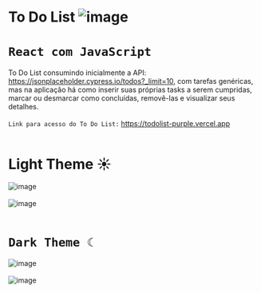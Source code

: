 # To Do List ![image](https://user-images.githubusercontent.com/106918230/213592336-fc8b9193-77fb-4567-b32d-2025703c73f1.png)
# `React com JavaScript`
To Do List consumindo inicialmente a API: https://jsonplaceholder.cypress.io/todos?_limit=10, com tarefas genéricas, mas na aplicação há como inserir suas próprias tasks a serem cumpridas, marcar ou desmarcar como concluídas, removê-las e visualizar seus detalhes.
<br>
<br>
`Link para acesso do To Do List:` https://todolist-purple.vercel.app
<br>
<br>
# Light Theme ☀️
![image](https://user-images.githubusercontent.com/106918230/220807441-7f676108-efac-4d2e-8aca-fd7218eeb5ec.png)
<br>
<br>
![image](https://user-images.githubusercontent.com/106918230/220807544-ae55cc6b-cb2f-460e-a27f-80f336a69416.png)
<br>
<br>
# `Dark Theme ☾`
![image](https://user-images.githubusercontent.com/106918230/220807715-a5e18a6e-5881-4454-9091-aa7abcf7017e.png)
<br>
<br>
![image](https://user-images.githubusercontent.com/106918230/220807793-5b18fec5-89cb-4430-af74-2c1adc12967b.png)

